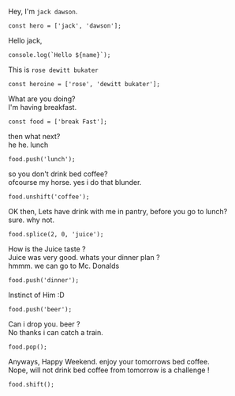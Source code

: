 Hey, I'm `jack dawson`.

	const hero = ['jack', 'dawson'];

Hello jack,

	console.log(`Hello ${name}`);
	
This is `rose dewitt bukater`

	const heroine = ['rose', 'dewitt bukater'];

What are you doing?  
I'm having breakfast.

	const food = ['break Fast'];

then what next?  
he he. lunch

	food.push('lunch');

so you don't drink bed coffee?  
ofcourse my horse. yes i do that blunder.

	food.unshift('coffee');

OK then, Lets have drink with me in pantry, before you go to lunch?  
sure. why not.

	food.splice(2, 0, 'juice');

How is the Juice taste ?  
Juice was very good. whats your dinner plan ?  
hmmm. we can go to Mc. Donalds

	food.push('dinner');

Instinct of Him :D  

	food.push('beer');

Can i drop you. beer ?  
No thanks i can catch a train.

	food.pop();
	
Anyways, Happy Weekend. enjoy your tomorrows bed coffee.  
Nope, will not drink bed coffee from tomorrow is a challenge !

	food.shift();
